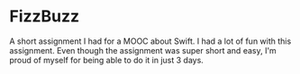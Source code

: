 # FizzBuzz
A short assignment I had for a MOOC about Swift. I had a lot of fun with this assignment. Even though the assignment was super short and easy, I'm proud of myself for being able to do it in just 3 days. 
